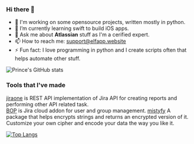 ### Hi there 👋

<!--
**princenyeche/princenyeche** is a ✨ _special_ ✨ repository because its `README.md` (this file) appears on your GitHub profile.

Here are some ideas to get you started:

- 🔭 I’m currently working on ...
- 🌱 I’m currently learning ...
- 👯 I’m looking to collaborate on ...
- 🤔 I’m looking for help with ...
- 💬 Ask me about ...
- 📫 How to reach me: ...
- 😄 Pronouns: ...
- ⚡ Fun fact: ...
-->

- 🔭 I'm working on some opensource projects, written mostly in python. 
- 🌱 I’m currently learning swift to build iOS apps.
- 💬 Ask me about **Atlassian** stuff as I'm a cerified expert.
- 📫 How to reach me: support@elfapp.website
- ⚡ Fun fact: I love programming in python and I create scripts often that helps automate other stuff.

![Prince's GitHub stats](https://github-readme-stats.vercel.app/api?username=princenyeche&show_icons=true&theme=default)


### Tools that I've made
[jiraone](https://github.com/princenyeche/jiraone) is REST API implementation of Jira API for creating reports and performing other API related task.<br />
[BOP](https://github.com/princenyeche/BOP) is Jira cloud addon for user and group management.
[mistyfy](https://github.com/princenyeche/mistyfy) A package that helps encrypts strings and returns an encrypted version of it. Customize your own cipher and encode your data the way you like it.

[![Top Langs](https://github-readme-stats.vercel.app/api/top-langs/?username=princenyeche&layout=compact)](https://github.com/princenyeche)

